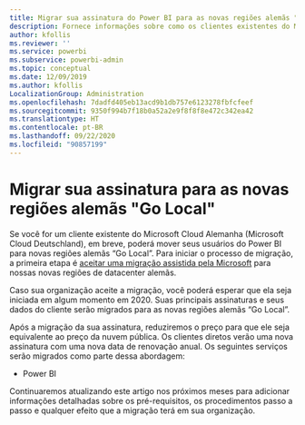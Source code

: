 ```yaml
---
title: Migrar sua assinatura do Power BI para as novas regiões alemãs "Go Local"
description: Fornece informações sobre como os clientes existentes do Microsoft Cloud Alemanha (Microsoft Cloud Deutschland) podem migrar os usuários do Power BI para novas regiões alemãs “Go Local”.
author: kfollis
ms.reviewer: ''
ms.service: powerbi
ms.subservice: powerbi-admin
ms.topic: conceptual
ms.date: 12/09/2019
ms.author: kfollis
LocalizationGroup: Administration
ms.openlocfilehash: 7dadfd405eb13acd9b1db757e6123278fbfcfeef
ms.sourcegitcommit: 9350f994b7f18b0a52a2e9f8f8f8e472c342ea42
ms.translationtype: HT
ms.contentlocale: pt-BR
ms.lasthandoff: 09/22/2020
ms.locfileid: "90857199"
---
```

# <a name="migrate-your-subscription-to-the-new-go-local-german-regions"></a>Migrar sua assinatura para as novas regiões alemãs "Go Local"

Se você for um cliente existente do Microsoft Cloud Alemanha (Microsoft Cloud Deutschland), em breve, poderá mover seus usuários do Power BI para novas regiões alemãs “Go Local”. Para iniciar o processo de migração, a primeira etapa é [aceitar uma migração assistida pela Microsoft](/microsoft-365/enterprise/ms-cloud-germany-migration-opt-in) para nossas novas regiões de datacenter alemãs.

Caso sua organização aceite a migração, você poderá esperar que ela seja iniciada em algum momento em 2020. Suas principais assinaturas e seus dados do cliente serão migrados para as novas regiões alemãs “Go Local”.

Após a migração da sua assinatura, reduziremos o preço para que ele seja equivalente ao preço da nuvem pública. Os clientes diretos verão uma nova assinatura com uma nova data de renovação anual. Os seguintes serviços serão migrados como parte dessa abordagem:

* Power BI

Continuaremos atualizando este artigo nos próximos meses para adicionar informações detalhadas sobre os pré-requisitos, os procedimentos passo a passo e qualquer efeito que a migração terá em sua organização.